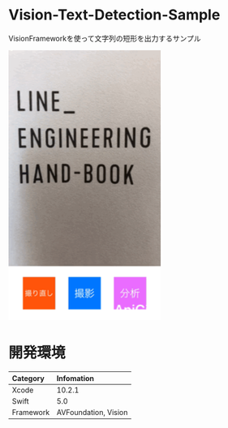 # Vision-Text-Detection-Sample
VisionFrameworkを使って文字列の短形を出力するサンプル

<img src="https://github.com/ddd503/Image-Resource/raw/master/vision-text-detection2.gif" width="300">

# 開発環境

|Category | Infomation |
|:-----------|:------------|
| Xcode | 10.2.1 |
| Swift | 5.0 |
| Framework | AVFoundation, Vision |
